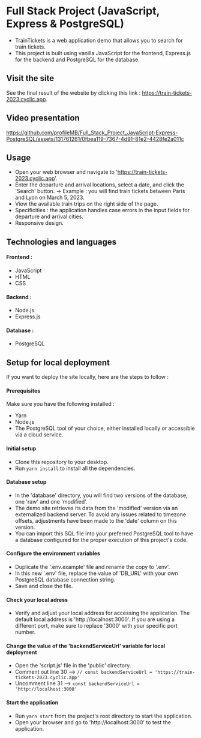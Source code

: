 # Full Stack Project (JavaScript, Express & PostgreSQL)
- TrainTickets is a web application demo that allows you to search for train tickets.
- This project is built using vanilla JavaScript for the frontend, Express.js for the backend and PostgreSQL for the database.

## Visit the site
See the final result of the website by clicking this link : https://train-tickets-2023.cyclic.app.

## Video presentation


https://github.com/profileMB/Full_Stack_Project_JavaScript-Express-PostgreSQL/assets/131761261/0fbea119-7367-4d91-81e2-4428fe2a011c



## Usage
- Open your web browser and navigate to 'https://train-tickets-2023.cyclic.app'.
- Enter the departure and arrival locations, select a date, and click the 'Search' button.
    → Example : you will find train tickets between Paris and Lyon on March 5, 2023.
- View the available train trips on the right side of the page.
- Specificities : the application handles case errors in the input fields for departure and arrival cities.
- Responsive design.


## Technologies and languages
#### Frontend :
- JavaScript
- HTML
- CSS

#### Backend :
- Node.js
- Express.js

#### Database :
- PostgreSQL



## Setup for local deployment
If you want to deploy the site locally, here are the steps to follow :

#### Prerequisites
Make sure you have the following installed :
- Yarn
- Node.js
- The PostgreSQL tool of your choice, either installed locally or accessible via a cloud service.

#### Initial setup
- Clone this repository to your desktop.
- Run `yarn install` to install all the dependencies.

#### Database setup
- In the 'database' directory, you will find two versions of the database, one 'raw' and one 'modified'.
- The demo site retrieves its data from the 'modified' version via an externalized backend server. To avoid any issues related to timezone offsets, adjustments have been made to the 'date' column on this version.
- You can import this SQL file into your preferred PostgreSQL tool to have a database configured for the proper execution of this project's code.

#### Configure the environment variables
- Duplicate the '.env.example' file and rename the copy to '.env'.
- In this new '.env' file, replace the value of 'DB_URL' with your own PostgreSQL database connection string.
- Save and close the file.

#### Check your local adress
- Verify and adjust your local address for accessing the application. The default local address is 'http://localhost:3000'. If you are using a different port, make sure to replace '3000' with your specific port number.

#### Change the value of the 'backendServiceUrl' variable for local deployment
- Open the 'script.js' file in the 'public' directory.
- Comment out line 30 --> `// const backendServiceUrl = 'https://train-tickets-2023.cyclic.app'`
- Uncomment line 31 --> `const backendServiceUrl = 'http://localhost:3000'`

#### Start the application
- Run `yarn start` from the project's root directory to start the application.
- Open your browser and go to 'http://localhost:3000' to test the application.
